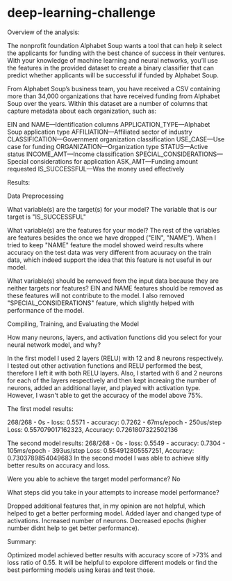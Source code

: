 # deep-learning-challenge
Overview of the analysis: 

The nonprofit foundation Alphabet Soup wants a tool that can help it select the applicants for funding with the best chance of success in their ventures. With your knowledge of machine learning and neural networks, you’ll use the features in the provided dataset to create a binary classifier that can predict whether applicants will be successful if funded by Alphabet Soup.

From Alphabet Soup’s business team, you have received a CSV containing more than 34,000 organizations that have received funding from Alphabet Soup over the years. Within this dataset are a number of columns that capture metadata about each organization, such as:

EIN and NAME—Identification columns
APPLICATION_TYPE—Alphabet Soup application type
AFFILIATION—Affiliated sector of industry
CLASSIFICATION—Government organization classification
USE_CASE—Use case for funding
ORGANIZATION—Organization type
STATUS—Active status
INCOME_AMT—Income classification
SPECIAL_CONSIDERATIONS—Special considerations for application
ASK_AMT—Funding amount requested
IS_SUCCESSFUL—Was the money used effectively

Results:

Data Preprocessing

What variable(s) are the target(s) for your model?
The variable that is our target is "IS_SUCCESSFUL"

What variable(s) are the features for your model?
The rest of the variables are features besides the once we have dropped ("EIN", "NAME"). When I tried to keep "NAME" feature the model showed weird results where accuracy on the test data was very different from acuuracy on the train data, which indeed support the idea that this feature is not useful in our model.

What variable(s) should be removed from the input data because they are neither targets nor features?
EIN and NAME features should be removed as these features will not contribute to the model. I also removed "SPECIAL_CONSIDERATIONS" feature, which slightly helped with performance of the model.

Compiling, Training, and Evaluating the Model

How many neurons, layers, and activation functions did you select for your neural network model, and why?

In the first model I used 2 layers (RELU) with 12 and 8 neurons respectively. I tested out other activation functions and RELU performed the best, therefore I left it with both RELU layers. Also, I started with 6 and 2 neurons for each of the layers respectively and then kept increaing the number of neurons, added an additional layer, and played with activation type. However, I wasn't able to get the accuracy of the model above 75%.

The first model results:

268/268 - 0s - loss: 0.5571 - accuracy: 0.7262 - 67ms/epoch - 250us/step
Loss: 0.557079017162323, Accuracy: 0.7261807322502136

The second model results:
268/268 - 0s - loss: 0.5549 - accuracy: 0.7304 - 105ms/epoch - 393us/step
Loss: 0.554912805557251, Accuracy: 0.7303789854049683
In the second model I was able to achieve slitly better results on accuracy and loss.

Were you able to achieve the target model performance?
No

What steps did you take in your attempts to increase model performance?

Dropped additional features that, in my opinion are not helpful, which helped to get a better performing model.
Added layer and changed type of activations.
Increased number of neurons.
Decreased epochs (higher number didnt help to get better performance).

Summary: 

Optimized model achieved better results with accuracy score of >73% and loss ratio of 0.55. It will be helpful to expolore different models or find the best performing models using keras and test those.
